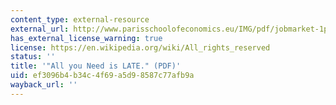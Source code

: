 ```yaml
---
content_type: external-resource
external_url: http://www.parisschoolofeconomics.eu/IMG/pdf/jobmarket-1paper-dechaisemartin-pse.pdf
has_external_license_warning: true
license: https://en.wikipedia.org/wiki/All_rights_reserved
status: ''
title: '"All you Need is LATE." (PDF)'
uid: ef3096b4-b34c-4f69-a5d9-8587c77afb9a
wayback_url: ''
---
```

